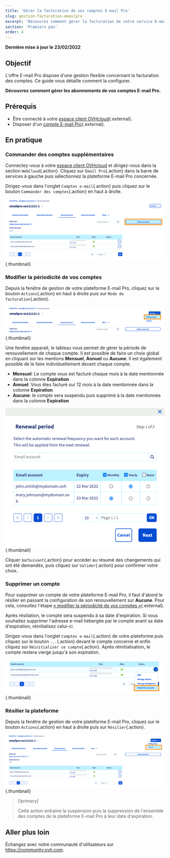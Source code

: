 ```yaml
---
title: 'Gérer la facturation de vos comptes E-mail Pro'
slug: gestion-facturation-emailpro
excerpt: 'Découvrez comment gérer la facturation de votre service E-mail Pro'
section: 'Premiers pas'
order: 4
---
```


**Dernière mise à jour le 23/02/2022**

## Objectif

L'offre E-mail Pro dispose d'une gestion flexible concernant la facturation des comptes. Ce guide vous détaille comment la configurer.

**Découvrez comment gérer les abonnements de vos comptes E-mail Pro.**

## Prérequis

- Être connecté à votre [espace client OVHcloud](https://www.ovh.com/auth/?action=gotomanager&from=https://www.ovh.com/fr/&ovhSubsidiary=fr){.external}.
- Disposer d'un [compte E-mail Pro](https://www.ovhcloud.com/fr/emails/hosted-exchange/){.external}.

## En pratique

### Commander des comptes supplémentaires

Connectez-vous à votre [espace client OVHcloud](https://www.ovh.com/auth/?action=gotomanager&from=https://www.ovh.com/fr/&ovhSubsidiary=fr) et dirigez-vous dans la section `WebCloud`{.action}. Cliquez sur `Email Pro`{.action} dans la barre de services à gauche puis sélectionnez la plateforme E-mail Pro concernée.

Dirigez-vous dans l'onglet `Comptes e-mail`{.action} puis cliquez sur le bouton `Commander des comptes`{.action} en haut à droite.

![billing_emailpro](images/billing-emailpro-01.png){.thumbnail}

### Modifier la périodicité de vos comptes <a name="periodicity"></a>

Depuis la fenêtre de gestion de votre plateforme E-mail Pro, cliquez sur le bouton `Actions`{.action} en haut à droite puis sur `Mode de facturation`{.action}. 

![billing_emailpro](images/billing-emailpro-02.png){.thumbnail}

Une fenêtre apparait, le tableau vous permet de gérer la période de renouvellement de chaque compte. Il est possible de faire un choix global en cliquant sur les mentions **Mensuel**,  **Annuel** ou **Aucune**. Il est également possible de le faire individuellement devant chaque compte.

- **Mensuel**: Le compte vous est facturé chaque mois à la date mentionnée dans la colonne **Expiration**
- **Annuel**: Vous êtes facturé sur 12 mois à la date mentionnée dans la colonne **Expiration**
- **Aucune**: le compte sera suspendu puis supprimé à la date mentionnée dans la colonne **Expiration**

![billing_emailpro](images/billing-emailpro-03.png){.thumbnail}

Cliquer sur`Suivant`{.action} pour accéder au résumé des changements qui ont été demandés, puis cliquez sur `Valider`{.action} pour confirmer votre choix.

### Supprimer un compte <a name="deletion"></a>

Pour supprimer un compte de votre plateforme E-mail Pro, il faut d'abord le résilier en passant la configuration de son renouvellement sur **Aucune**. Pour cela, consultez l'étape [« modifier la périodicité de vos comptes »](#periodicity){.external}.

Après résiliation, le compte sera suspendu à sa date d'expiration. Si vous souhaitez supprimer l'adresse e-mail hébergée par le compte avant sa date d'expiration, réinitialisez celui-ci.

Dirigez-vous dans l'onglet `Comptes e-mail`{.action} de votre plateforme puis cliquez sur le bouton `...`{.action} devant le compte concerné et enfin cliquez sur `Réinitialiser ce compte`{.action}. Après réinitialisation, le compte restera vierge jusqu'à son expiration.

![billing_emailpro](images/billing-emailpro-04.png){.thumbnail}

### Résilier la plateforme

Depuis la fenêtre de gestion de votre plateforme E-mail Pro, cliquez sur le bouton `Actions`{.action} en haut à droite puis sur `Résilier`{.action}. 

![billing_emailpro](images/billing-emailpro-05.png){.thumbnail}

> [!primary]
>
> Cette action entraine la suspension puis la suppression de l'ensemble des comptes de la plateforme E-mail Pro à leur date d'expiration.

## Aller plus loin

Échangez avec notre communauté d'utilisateurs sur <https://community.ovh.com>.